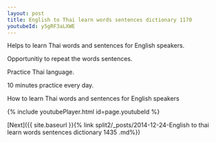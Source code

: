 ```yaml
---
layout: post
title: English to Thai learn words sentences dictionary 1170 
youtubeId: y5gRF3aLXWE
---
```

 
 
Helps to learn Thai words and sentences for English speakers.

Opportunitiy to repeat the words sentences. 

Practice Thai language. 
 
10 minutes practice every day. 
 
How to learn Thai words and sentences for English speakers 
 
{% include youtubePlayer.html id=page.youtubeId %}
 
 
[Next]({{ site.baseurl }}{% link  split2/_posts/2014-12-24-English to thai learn words sentences dictionary 1435 .md%})
 
